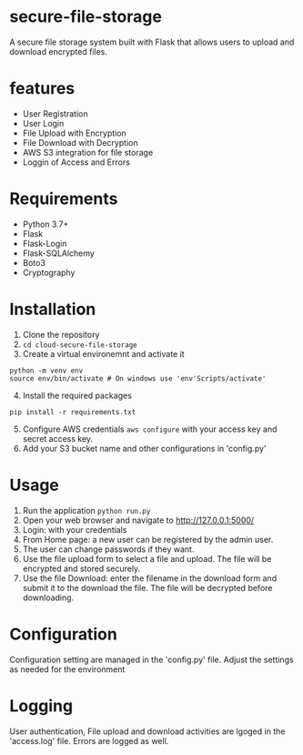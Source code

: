 # secure-file-storage
A secure file storage system built with Flask that allows users to upload and download encrypted files. 
# features
- User Registration
- User Login
- File Upload with Encryption
- File Download with Decryption
- AWS S3 integration for file storage
- Loggin of Access and Errors

# Requirements
- Python 3.7+ 
- Flask
- Flask-Login
- Flask-SQLAlchemy
- Boto3
- Cryptography

# Installation
1. Clone the repository
2. ```cd cloud-secure-file-storage```
3. Create a virtual environemnt and activate it
```
python -m venv env
source env/bin/activate # On windows use 'env'Scripts/activate'
```
4. Install the required packages
```
pip install -r requirements.txt
```
5. Configure AWS credentials ```aws configure``` with your access key and secret access key.
6. Add your S3 bucket name and other configurations in 'config.py'
# Usage
1. Run the application
```python run.py```
2. Open your web browser and navigate to http://127.0.0.1:5000/
3. Login: with your credentials
4. From Home page: a new user can be registered by the admin user.
5. The user can change passwords if they want. 
6. Use the file upload form to select a file and upload. The file will be encrypted and stored securely.
7. Use the file Download: enter the filename in the download form and submit it to the download the file. The file will be decrypted before downloading.
# Configuration
Configuration setting are managed in the 'config.py' file. Adjust the settings as needed for the environment
# Logging
User authentication, File upload and download activities are lgoged in the 'access.log' file. Errors are logged as well.
